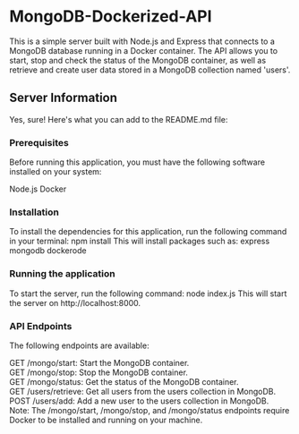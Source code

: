 # MongoDB-Dockerized-API
This is a simple server built with Node.js and Express that connects to a MongoDB database running in a Docker container. The API allows you to start, stop and check the status of the MongoDB container, as well as retrieve and create user data stored in a MongoDB collection named 'users'.
## Server Information
Yes, sure! Here's what you can add to the README.md file:

### Prerequisites
Before running this application, you must have the following software installed on your system:

Node.js
Docker
### Installation
To install the dependencies for this application, run the following command in your terminal:
npm install
This will install packages such as:
express
mongodb
dockerode

### Running the application
To start the server, run the following command:
node index.js
This will start the server on http://localhost:8000.

### API Endpoints
The following endpoints are available:

GET /mongo/start: Start the MongoDB container. \
GET /mongo/stop: Stop the MongoDB container. \
GET /mongo/status: Get the status of the MongoDB container. \
GET /users/retrieve: Get all users from the users collection in MongoDB. \
POST /users/add: Add a new user to the users collection in MongoDB. \
Note: The /mongo/start, /mongo/stop, and /mongo/status endpoints require Docker to be installed and running on your machine.